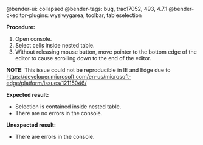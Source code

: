 @bender-ui: collapsed
@bender-tags: bug, trac17052, 493, 4.7.1
@bender-ckeditor-plugins: wysiwygarea, toolbar, tableselection

**Procedure:**

1. Open console.
2. Select cells inside nested table.
3. Without releasing mouse button, move pointer to the bottom edge of the editor to cause scrolling down to the end of the editor.

**NOTE:** This issue could not be reproducible in IE and Edge due to https://developer.microsoft.com/en-us/microsoft-edge/platform/issues/12115046/

**Expected result:**

* Selection is contained inside nested table.
* There are no errors in the console.

**Unexpected result:**

* There are errors in the console.
